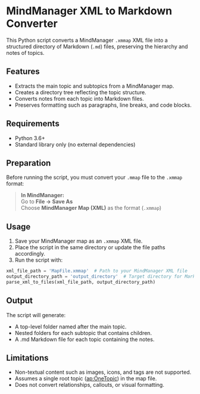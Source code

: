 # MindManager XML to Markdown Converter

This Python script converts a MindManager `.xmmap` XML file into a structured directory of Markdown (`.md`) files, preserving the hierarchy and notes of topics.

## Features

- Extracts the main topic and subtopics from a MindManager map.
- Creates a directory tree reflecting the topic structure.
- Converts notes from each topic into Markdown files.
- Preserves formatting such as paragraphs, line breaks, and code blocks.

## Requirements

- Python 3.6+
- Standard library only (no external dependencies)

## Preparation

Before running the script, you must convert your `.mmap` file to the `.xmmap` format:

> **In MindManager:**  
> Go to **File → Save As**  
> Choose **MindManager Map (XML)** as the format (`.xmmap`)

## Usage

1. Save your MindManager map as an `.xmmap` XML file.
2. Place the script in the same directory or update the file paths accordingly.
3. Run the script with:

```python
xml_file_path = 'MapFile.xmmap'  # Path to your MindManager XML file
output_directory_path = 'output_directory'  # Target directory for Markdown files
parse_xml_to_files(xml_file_path, output_directory_path)
```

## Output
The script will generate:
- A top-level folder named after the main topic.
- Nested folders for each subtopic that contains children.
- A .md Markdown file for each topic containing the notes.

## Limitations
- Non-textual content such as images, icons, and tags are not supported.
- Assumes a single root topic (<ap:OneTopic>) in the map file.
- Does not convert relationships, callouts, or visual formatting.
